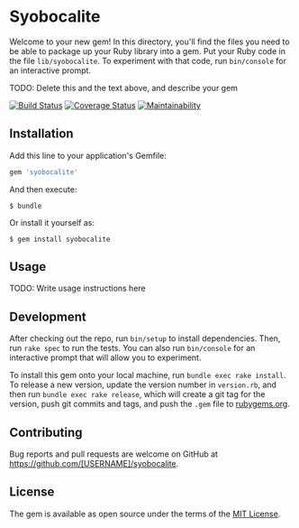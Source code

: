 # Syobocalite

Welcome to your new gem! In this directory, you'll find the files you need to be able to package up your Ruby library into a gem. Put your Ruby code in the file `lib/syobocalite`. To experiment with that code, run `bin/console` for an interactive prompt.

TODO: Delete this and the text above, and describe your gem

[![Build Status](https://travis-ci.org/sue445/syobocalite.svg?branch=master)](https://travis-ci.org/sue445/syobocalite)
[![Coverage Status](https://coveralls.io/repos/github/sue445/syobocalite/badge.svg?branch=master)](https://coveralls.io/github/sue445/syobocalite?branch=master)
[![Maintainability](https://api.codeclimate.com/v1/badges/9f77793acf8d5c24886e/maintainability)](https://codeclimate.com/github/sue445/syobocalite/maintainability)

## Installation

Add this line to your application's Gemfile:

```ruby
gem 'syobocalite'
```

And then execute:

    $ bundle

Or install it yourself as:

    $ gem install syobocalite

## Usage

TODO: Write usage instructions here

## Development

After checking out the repo, run `bin/setup` to install dependencies. Then, run `rake spec` to run the tests. You can also run `bin/console` for an interactive prompt that will allow you to experiment.

To install this gem onto your local machine, run `bundle exec rake install`. To release a new version, update the version number in `version.rb`, and then run `bundle exec rake release`, which will create a git tag for the version, push git commits and tags, and push the `.gem` file to [rubygems.org](https://rubygems.org).

## Contributing

Bug reports and pull requests are welcome on GitHub at https://github.com/[USERNAME]/syobocalite.

## License

The gem is available as open source under the terms of the [MIT License](https://opensource.org/licenses/MIT).
